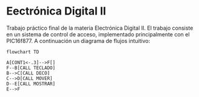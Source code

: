 # Eectrónica Digital II
Trabajo práctico final de la materia Electrónica Digital II.
El trabajo consiste en un sistema de control de acceso, implementado principalmente con el PIC16f877.
A continuación un diagrama de flujos intuitivo:

 ```mermaid
flowchart TD

A[CONT1<-.3]-->F[]
F--B[CALL TECLADO]
B-->C[CALL DECO]
C-->D[CALL MOVER]
D--E[CALL MOSTRAR]
E-->F
 ```
